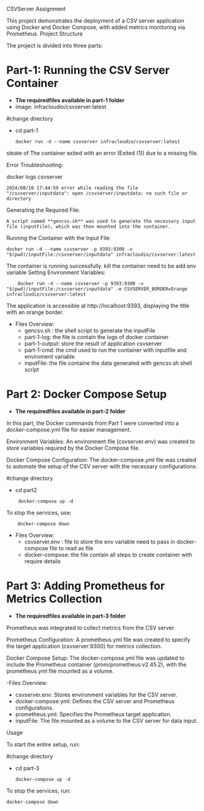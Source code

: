 CSVServer Assignment

This project demonstrates the deployment of a CSV server application using Docker and Docker Compose, with added metrics monitoring via Prometheus.
Project Structure

The project is divided into three parts:

# **Part-1**: Running the CSV Server Container
 - **The requiredfiles available in part-1 folder**
 - image: infracloudio/csvserver:latest

 #change directory 
 - cd part-1

       docker run -d --name csvserver infracloudio/csvserver:latest

steate of The container exited with an error (Exited (1)) due to a missing file.

Error Troubleshooting:

  docker logs csvserver

    2024/08/10 17:44:59 error while reading the file "/csvserver/inputdata": open /csvserver/inputdata: no such file or directory

Generating the Required File:

    A script named **gencsv.sh** was used to generate the necessary input file (inputFile), which was then mounted into the container.


Running the Container with the Input File:

    docker run -d --name csvserver -p 9393:9300 -v "$(pwd)/inputFile:/csvserver/inputdata" infracloudio/csvserver:latest

The container is running successfully. 
kill the container need to be add env variable
Setting Environment Variables:

        docker run -d --name csvserver -p 9393:9300 -v "$(pwd)/inputFile:/csvserver/inputdata" -e CSVSERVER_BORDER=Orange infracloudio/csvserver:latest

The application is accessible at http://localhost:9393, displaying the title with an orange border.

- Files Overview:
  - gencsv.sh : the shell script to generate the inputFile
  - part-1-log: the file is contain the logs of docker container
  - part-1-output: store the result of application csvserver
  - part-1-cmd: the cmd used to run the container with inputfile and enviroment variable
  - inputFile: the file containe the data generated with gencsv.sh shell script



# **Part 2**: Docker Compose Setup
- **The requiredfiles available in part-2 folder**


In this part, the Docker commands from Part 1 were converted into a docker-compose.yml file for easier management.

Environment Variables:
An environment file (csvserver.env) was created to store variables required by the Docker Compose file.

Docker Compose Configuration:
The docker-compose.yml file was created to automate the setup of the CSV server with the necessary configurations:

#change directory
- cd part2

       docker-compose up -d

To stop the services, use:

   

        docker-compose down
- Files Overview:
  - csvserver.env : file to store the env variable need to pass in docker-compose file to read as file
  - docker-compose: the file contain all steps to create container with require details



# **Part 3**: Adding Prometheus for Metrics Collection
- **The requiredfiles available in part-3 folder**
  
Prometheus was integrated to collect metrics from the CSV server.

Prometheus Configuration:
A prometheus.yml file was created to specify the target application (csvserver:9300) for metrics collection.

Docker Compose Setup:
The docker-compose.yml file was updated to include the Prometheus container (prom/prometheus:v2.45.2), with the prometheus.yml file mounted as a volume.

-Files Overview:
  - csvserver.env: Stores environment variables for the CSV server.
  - docker-compose.yml: Defines the CSV server and Prometheus configurations.
  - prometheus.yml: Specifies the Prometheus target application.
  - inputFile: The file mounted as a volume to the CSV server for data input.

Usage

To start the entire setup, run:

#change directory
- cd part-3

      docker-compose up -d

To stop the services, run:


    docker-compose down
